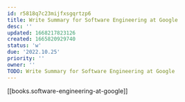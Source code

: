 ```yaml
---
id: r5818q7c23mijfxsgqrtzp6
title: Write Summary for Software Engineering at Google
desc: ''
updated: 1668217823126
created: 1665820929740
status: 'w'
due: '2022.10.25'
priority: ''
owner: ''
TODO: Write Summary for Software Engineering at Google
---
```


[[books.software-engineering-at-google]]
